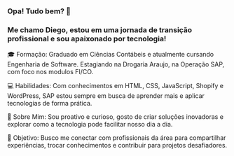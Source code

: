 ### Opa! Tudo bem? 👋
### Me chamo Diego, estou em uma jornada de transição profissional e sou apaixonado por tecnologia!



🎓 Formação: Graduado em Ciências Contábeis e atualmente cursando Engenharia de Software. Estagiando na Drogaria Araujo, na Operação SAP, com foco nos modulos FI/CO.

💻 Habilidades: Com conhecimentos em HTML, CSS, JavaScript, Shopify e WordPress, SAP estou sempre em busca de aprender mais e aplicar tecnologias de forma prática.

👤 Sobre Mim: Sou proativo e curioso, gosto de criar soluções inovadoras e explorar como a tecnologia pode facilitar nosso dia a dia.

🎯 Objetivo: Busco me conectar com profissionais da área para compartilhar experiências, trocar conhecimentos e contribuir para projetos desafiadores.



<!--
**Diegoaugusto7/Diegoaugusto7** is a ✨ _special_ ✨ repository because its `README.md` (this file) appears on your GitHub profile.

Here are some ideas to get you started:

- 🔭 I’m currently working on ...
- 🌱 I’m currently learning ...
- 👯 I’m looking to collaborate on ...
- 🤔 I’m looking for help with ...
- 💬 Ask me about ...
- 📫 How to reach me: ...
- 😄 Pronouns: ...
- ⚡ Fun fact: ...
-->
